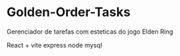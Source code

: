 # Golden-Order-Tasks
Gerenciador de tarefas com esteticas do jogo Elden Ring

React + vite
express
node
mysql
